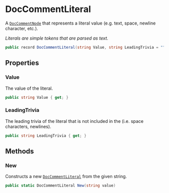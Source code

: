 # DocCommentLiteral
A [`DocCommentNode`](./DocCommentNode.md) that represents a literal value (e.g. text, space, newline character, etc.).

_Literals are simple tokens that are parsed as text._

```cs
public record DocCommentLiteral(string Value, string LeadingTrivia = "") : DocCommentNode
```

## Properties
### Value
The value of the literal.

```cs
public string Value { get; }
```

### LeadingTrivia
The leading trivia of the literal that is not included in the <paramref name="Value"/>(i.e. space characters, newlines).

```cs
public string LeadingTrivia { get; }
```

## Methods
### New
Constructs a new [`DocCommentLiteral`](./DocCommentLiteral.md) from the given string.

```cs
public static DocCommentLiteral New(string value)
```

